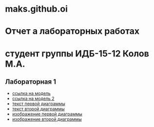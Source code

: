 # maks.github.oi
# Отчет а лабораторных работах
# студент группы ИДБ-15-12 Колов М.А.

## Лабораторная 1
* [ссылка на модель](https://github.com/KolovMaksim/maks.github.io/blob/master/indiv(maks).rsf)
* [ссылка на модель 2]()
* [текст первой диаграммы]()
* [текст второй диаграммы]()
* [изображение первой диаграммы]()
* [изображение второй диаграммы]()
